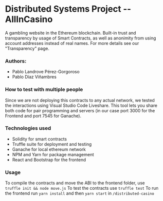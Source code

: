 # Distributed Systems Project -- AllInCasino

A gambling website in the Ethereum blockchain. Built-in trust and transparency by usage of Smart Contracts, as well as anonimity from using account addresses instead of real names. For more details see our "Transparency" page.

### Authors:
- Pablo Landrove Pérez-Gorgoroso
- Pablo Díaz Viñambres

### How to test with multiple people
Since we are not deploying this contracts to any actual network, we tested the interactions using Visual Studio Code Liveshare. This tool lets you share both code for pair programming and servers (in our case port 3000 for the Frontend and port 7545 for Ganache).

### Technologies used
- Solidity for smart contracts
- Truffle suite for deployment and testing
- Ganache for local ethereum network
- NPM and Yarn for package management
- React and Bootstrap for the frontend

### Usage
To compile the contracts and move the ABI to the frontend folder, use `truffle init && node move.js`
To test the contracts use `truffle test`
To run the frontend run `yarn install` and then `yarn start` in `/distributed-casino`